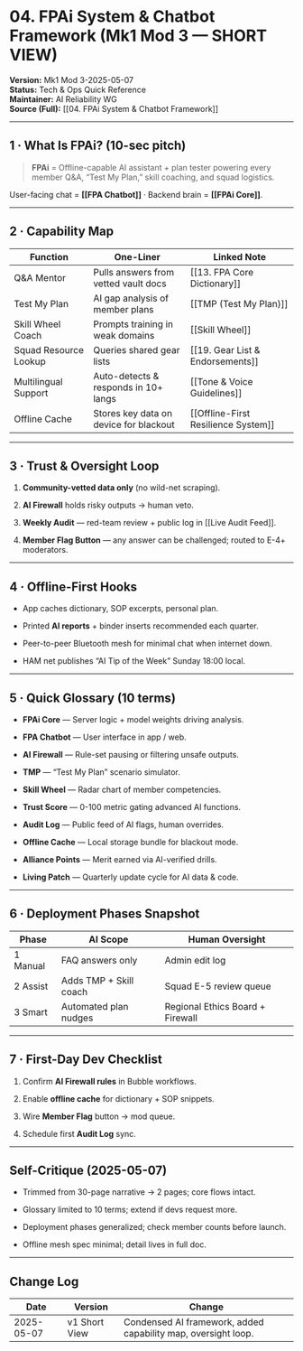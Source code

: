# 04. FPAi System & Chatbot Framework (Mk1 Mod 3 — SHORT VIEW)

**Version:** Mk1 Mod 3-2025-05-07  
**Status:** Tech & Ops Quick Reference  
**Maintainer:** AI Reliability WG  
**Source (Full):** [[04. FPAi System & Chatbot Framework]] 

---

## 1 · What Is FPAi? (10-sec pitch)

> **FPAi** = Offline-capable AI assistant + plan tester powering every member Q&A, “Test My Plan,” skill coaching, and squad logistics.

User-facing chat = **[[FPA Chatbot]]** · Backend brain = **[[FPAi Core]]**.

---

## 2 · Capability Map

|Function|One-Liner|Linked Note|
|---|---|---|
|Q&A Mentor|Pulls answers from vetted vault docs|[[13. FPA Core Dictionary]]|
|Test My Plan|AI gap analysis of member plans|[[TMP (Test My Plan)]]|
|Skill Wheel Coach|Prompts training in weak domains|[[Skill Wheel]]|
|Squad Resource Lookup|Queries shared gear lists|[[19. Gear List & Endorsements]]|
|Multilingual Support|Auto-detects & responds in 10+ langs|[[Tone & Voice Guidelines]]|
|Offline Cache|Stores key data on device for blackout|[[Offline-First Resilience System]]|

---

## 3 · Trust & Oversight Loop

1. **Community-vetted data only** (no wild-net scraping).
    
2. **AI Firewall** holds risky outputs → human veto.
    
3. **Weekly Audit** — red-team review + public log in [[Live Audit Feed]].
    
4. **Member Flag Button** — any answer can be challenged; routed to E-4+ moderators.
    

---

## 4 · Offline-First Hooks

- App caches dictionary, SOP excerpts, personal plan.
    
- Printed **AI reports** + binder inserts recommended each quarter.
    
- Peer-to-peer Bluetooth mesh for minimal chat when internet down.
    
- HAM net publishes “AI Tip of the Week” Sunday 18:00 local.
    

---

## 5 · Quick Glossary (10 terms)

- **FPAi Core** — Server logic + model weights driving analysis.
    
- **FPA Chatbot** — User interface in app / web.
    
- **AI Firewall** — Rule-set pausing or filtering unsafe outputs.
    
- **TMP** — “Test My Plan” scenario simulator.
    
- **Skill Wheel** — Radar chart of member competencies.
    
- **Trust Score** — 0-100 metric gating advanced AI functions.
    
- **Audit Log** — Public feed of AI flags, human overrides.
    
- **Offline Cache** — Local storage bundle for blackout mode.
    
- **Alliance Points** — Merit earned via AI-verified drills.
    
- **Living Patch** — Quarterly update cycle for AI data & code.
    

---

## 6 · Deployment Phases Snapshot

|Phase|AI Scope|Human Oversight|
|---|---|---|
|1 Manual|FAQ answers only|Admin edit log|
|2 Assist|Adds TMP + Skill coach|Squad E-5 review queue|
|3 Smart|Automated plan nudges|Regional Ethics Board + Firewall|

---

## 7 · First-Day Dev Checklist

1. Confirm **AI Firewall rules** in Bubble workflows.
    
2. Enable **offline cache** for dictionary + SOP snippets.
    
3. Wire **Member Flag** button → mod queue.
    
4. Schedule first **Audit Log** sync.
    

---

## Self-Critique (2025-05-07)

- Trimmed from 30-page narrative → 2 pages; core flows intact.
    
- Glossary limited to 10 terms; extend if devs request more.
    
- Deployment phases generalized; check member counts before launch.
    
- Offline mesh spec minimal; detail lives in full doc.
    

---

## Change Log

| Date       | Version       | Change                                                        |
| ---------- | ------------- | ------------------------------------------------------------- |
| 2025-05-07 | v1 Short View | Condensed AI framework, added capability map, oversight loop. |